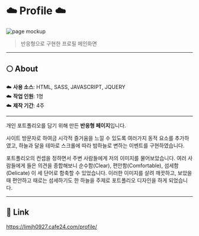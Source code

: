 # :cloud: Profile :cloud:
![page mockup](./image/mock_up/protfolio_mockup.png)
> 반응형으로 구현한 프로필 메인화면

---
## :full_moon: About
:cloud: **사용 소스**: HTML, SASS, JAVASCRIPT, JQUERY
<br>
:cloud: **작업 인원**: 1명
<br>
:cloud: **제작 기간**: 4주
<br>

---

개인 포트폴리오를 담기 위해 만든 **반응형 페이지**입니다.

사이트 방문자로 하여금 시각적 즐거움을 느낄 수 있도록 여러가지 동적 요소를 추가하였고,
하늘과 달을 테마로 스크롤에 따라 밤하늘로 변하는 이벤트를 구현하였습니다. 

포트폴리오의 컨셉을 정하면서 주변 사람들에게 저의 이미지를 물어보았습니다.
여러 사람들에게 들은 의견을 종합해보니 순수함(Clear), 편안함(Comfortable), 섬세함(Delicate) 이 세 단어로 함축할 수 있었습니다.
이러한 이미지를 살려 깨끗하고, 보았을 때 편안하고 때로는 섬세하기도 한 하늘을 주제로 포트폴리오 디자인을 하게 되었습니다.



---
## :link: Link
https://limjh0927.cafe24.com/profile/

